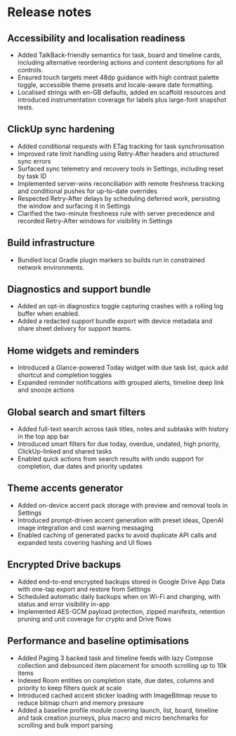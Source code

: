 # Release notes

## Accessibility and localisation readiness
- Added TalkBack-friendly semantics for task, board and timeline cards, including alternative reordering actions and content descriptions for all controls.
- Ensured touch targets meet 48dp guidance with high contrast palette toggle, accessible theme presets and locale-aware date formatting.
- Localised strings with en-GB defaults, added en scaffold resources and introduced instrumentation coverage for labels plus large-font snapshot tests.

## ClickUp sync hardening
- Added conditional requests with ETag tracking for task synchronisation
- Improved rate limit handling using Retry-After headers and structured sync errors
- Surfaced sync telemetry and recovery tools in Settings, including reset by task ID
- Implemented server-wins reconciliation with remote freshness tracking and conditional pushes for up-to-date overrides
- Respected Retry-After delays by scheduling deferred work, persisting the window and surfacing it in Settings
- Clarified the two-minute freshness rule with server precedence and recorded Retry-After windows for visibility in Settings

## Build infrastructure
- Bundled local Gradle plugin markers so builds run in constrained network environments.

## Diagnostics and support bundle
- Added an opt-in diagnostics toggle capturing crashes with a rolling log buffer when enabled.
- Added a redacted support bundle export with device metadata and share sheet delivery for support teams.

## Home widgets and reminders
- Introduced a Glance-powered Today widget with due task list, quick add shortcut and completion toggles
- Expanded reminder notifications with grouped alerts, timeline deep link and snooze actions
## Global search and smart filters
- Added full-text search across task titles, notes and subtasks with history in the top app bar
- Introduced smart filters for due today, overdue, undated, high priority, ClickUp-linked and shared tasks
- Enabled quick actions from search results with undo support for completion, due dates and priority updates

## Theme accents generator
- Added on-device accent pack storage with preview and removal tools in Settings
- Introduced prompt-driven accent generation with preset ideas, OpenAI image integration and cost warning messaging
- Enabled caching of generated packs to avoid duplicate API calls and expanded tests covering hashing and UI flows

## Encrypted Drive backups
- Added end-to-end encrypted backups stored in Google Drive App Data with one-tap export and restore from Settings
- Scheduled automatic daily backups when on Wi-Fi and charging, with status and error visibility in-app
- Implemented AES-GCM payload protection, zipped manifests, retention pruning and unit coverage for crypto and Drive flows

## Performance and baseline optimisations
- Added Paging 3 backed task and timeline feeds with lazy Compose collection and debounced item placement for smooth scrolling up to 10k items
- Indexed Room entities on completion state, due dates, columns and priority to keep filters quick at scale
- Introduced cached accent sticker loading with ImageBitmap reuse to reduce bitmap churn and memory pressure
- Added a baseline profile module covering launch, list, board, timeline and task creation journeys, plus macro and micro benchmarks for scrolling and bulk import parsing
